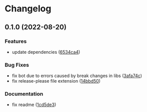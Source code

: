 # Changelog

## 0.1.0 (2022-08-20)


### Features

* update dependencies ([6534ca4](https://github.com/lucaspolo/redditbot/commit/6534ca4b1e7a1b7e477cca227c24ab6b93c8f1a2))


### Bug Fixes

* fix bot due to errors caused by break changes in libs ([3afa74c](https://github.com/lucaspolo/redditbot/commit/3afa74cd37a6a7be4b88d982c04ea1d93d3ae593))
* fix release-please file extension ([14bbd50](https://github.com/lucaspolo/redditbot/commit/14bbd501daa206e243473dbc150e77ad7ec40203))


### Documentation

* fix readme ([1cd5de3](https://github.com/lucaspolo/redditbot/commit/1cd5de3da6b1c054385eade0f3ac559cd15445e2))
